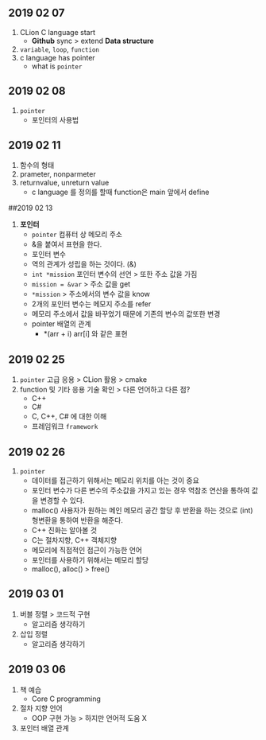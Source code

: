 ## 2019 02 07 
1. CLion C language start
    - **Github** sync > extend **Data structure**
2. `variable`, `loop`, `function`
3. c language has pointer
    - what is `pointer`
    
## 2019 02 08
1. `pointer` 
    - 포인터의 사용법

## 2019 02 11
1. 함수의 형태
2. prameter, nonparmeter
3. returnvalue, unreturn value
    - c language  를 정의를 할때 function은 main 앞에서 define
    
##2019 02 13
1. **포인터**
    - `pointer` 컴퓨터 상 메모리 주소
    - &을 붙여서 표현을 한다. 
    - 포인터 변수
    - 역의 관계가 성립을 하는 것이다. (&)
    - `int *mission` 포인터 변수의 선언 > 또한 주소 값을 가짐
    - `mission = &var` > 주소 값을 get
    - `*mission` > 주소에서의 변수 값을 know   
    - 2개의 포인터 변수는 메모지 주소를 refer
    - 메모리 주소에서 값을 바꾸었기 때문에 기존의 변수의 값또한 변경
    - pointer 배열의 관계    
        - *(arr + i) arr[i] 와 같은 표현

## 2019 02 25
1. `pointer` 고급 응용 > CLion 활용 > cmake
2. function 및 기타 응용 기술 확인 > 다른 언어하고 다른 점?
    - C++
    - C#
    - C, C++, C# 에 대한 이해
    - 프레임워크 `framework`

## 2019 02 26 
1. `pointer`
    - 데이터를 접근하기 위해서는 메모리 위치를 아는 것이 중요
    - 포인터 변수가 다른 변수의 주소값을 가지고 있는 경우 역참조 연산을 통하여
      값을 변경할 수 있다. 
    - malloc() 사용자가 원하는 메인 메모리 공간 할당 후 반환을 하는 것으로
        (int) 형변환을 통하여 반환을 해준다. 
    - C++ 진화는 알아볼 것
    - C는 절차지향, C++ 객체지향
    - 메모리에 직접적인 접근이 가능한 언어
    - 포인터를 사용하기 위해서는 메모리 할당
    - malloc(), alloc() > free()

## 2019 03 01 
1. 버블 정렬 > 코드적 구현
    - 알고리즘 생각하기
2. 삽입 정렬
    - 알고리즘 생각하기
    
## 2019 03 06 
1. 책 예습
    - Core C programming
2. 절차 지향 언어 
    - OOP 구현 가능 > 하지만 언어적 도움 X 
3. 포인터 배열 관계